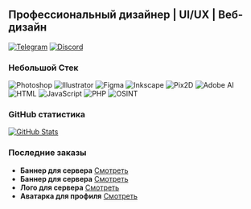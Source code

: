 ## **Профессиональный дизайнер | UI/UX | Веб-дизайн**  

[![Telegram](https://img.shields.io/badge/Telegram-@b3erg-0088cc?style=flat&logo=telegram&logoColor=white)](https://t.me/b3erg)
[![Discord](https://img.shields.io/badge/Discord-b3erg-7289DA?style=flat&logo=discord&logoColor=white)](https://discord.com/users/899722710010183770)

### **Небольшой Стек**  
![Photoshop](https://img.shields.io/badge/-Photoshop-31A8FF?style=flat&logo=adobe-photoshop&logoColor=white)
![Illustrator](https://img.shields.io/badge/-Illustrator-FF9A00?style=flat&logo=adobe-illustrator&logoColor=white)
![Figma](https://img.shields.io/badge/-Figma-F24E1E?style=flat&logo=figma&logoColor=white)
![Inkscape](https://img.shields.io/badge/-Inkscape-000000?style=flat&logo=inkscape&logoColor=white)
![Pix2D](https://img.shields.io/badge/-Pix2D-00AAFF?style=flat)
![Adobe AI](https://img.shields.io/badge/-Adobe_AI-FF0000?style=flat&logo=adobe&logoColor=white)
![HTML](https://img.shields.io/badge/-HTML-E34F26?style=flat&logo=html5&logoColor=white)
![JavaScript](https://img.shields.io/badge/-JavaScript-F7DF1E?style=flat&logo=javascript&logoColor=black)
![PHP](https://img.shields.io/badge/-PHP-777BB4?style=flat&logo=php&logoColor=white)
![OSINT](https://img.shields.io/badge/-OSINT-333333?style=flat)

### **GitHub статистика**  
[![GitHub Stats](https://github-readme-stats.vercel.app/api?username=nikitaberg28&show_icons=true&theme=merko&hide_title=true)](https://github.com/nikitaberg28)  

### **Последние заказы**  
- **Баннер для сервера** [Смотреть](https://i.ibb.co/bjxrKSpf/ADBJ.jpg)
- **Баннер для сервера** [Смотреть](https://i.ibb.co/VW45dVB0/cbd893f20a04c0d2fb8b544e976e90b52b0dbe97bf3de77fb77474251ad71414.png)  
- **Лого для сервера** [Смотреть](https://i.ibb.co/HTBMX6L7/photo-2025-05-03-20-51-06.jpg)  
- **Аватарка для профиля** [Смотреть](https://i.ibb.co/N61hH3Wy/photo-2025-06-30-17-40-01.jpg)  
